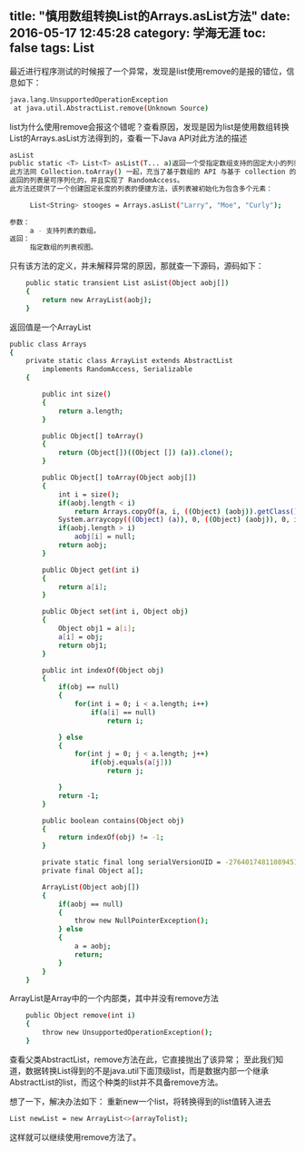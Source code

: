 title: "慎用数组转换List的Arrays.asList方法"
date: 2016-05-17 12:45:28
category: 学海无涯
toc: false
tags: List
---
最近进行程序测试的时候报了一个异常，发现是list使用remove的是报的错位，信息如下：

``` bash 
java.lang.UnsupportedOperationException
 at java.util.AbstractList.remove(Unknown Source)
```

list为什么使用remove会报这个错呢？查看原因，发现是因为list是使用数组转换List的Arrays.asList方法得到的，查看一下Java API对此方法的描述

``` bash 
asList
public static <T> List<T> asList(T... a)返回一个受指定数组支持的固定大小的列表。（对返回列表的更改会“直接写”到数组。）
此方法同 Collection.toArray() 一起，充当了基于数组的 API 与基于 collection 的 API 之间的桥梁。
返回的列表是可序列化的，并且实现了 RandomAccess。 
此方法还提供了一个创建固定长度的列表的便捷方法，该列表被初始化为包含多个元素： 

     List<String> stooges = Arrays.asList("Larry", "Moe", "Curly");
 
参数：
     a - 支持列表的数组。 
返回：
     指定数组的列表视图。
```

只有该方法的定义，并未解释异常的原因，那就查一下源码，源码如下：
``` bash 
    public static transient List asList(Object aobj[])
    {
        return new ArrayList(aobj);
    }
```
返回值是一个ArrayList
``` bash
public class Arrays
{
    private static class ArrayList extends AbstractList
        implements RandomAccess, Serializable
    {

        public int size()
        {
            return a.length;
        }

        public Object[] toArray()
        {
            return (Object[])((Object []) (a)).clone();
        }

        public Object[] toArray(Object aobj[])
        {
            int i = size();
            if(aobj.length < i)
                return Arrays.copyOf(a, i, ((Object) (aobj)).getClass());
            System.arraycopy(((Object) (a)), 0, ((Object) (aobj)), 0, i);
            if(aobj.length > i)
                aobj[i] = null;
            return aobj;
        }

        public Object get(int i)
        {
            return a[i];
        }

        public Object set(int i, Object obj)
        {
            Object obj1 = a[i];
            a[i] = obj;
            return obj1;
        }

        public int indexOf(Object obj)
        {
            if(obj == null)
            {
                for(int i = 0; i < a.length; i++)
                    if(a[i] == null)
                        return i;

            } else
            {
                for(int j = 0; j < a.length; j++)
                    if(obj.equals(a[j]))
                        return j;

            }
            return -1;
        }

        public boolean contains(Object obj)
        {
            return indexOf(obj) != -1;
        }

        private static final long serialVersionUID = -2764017481108945198L;
        private final Object a[];

        ArrayList(Object aobj[])
        {
            if(aobj == null)
            {
                throw new NullPointerException();
            } else
            {
                a = aobj;
                return;
            }
        }
    }
```
ArrayList是Array中的一个内部类，其中并没有remove方法
``` bash
    public Object remove(int i)
    {
        throw new UnsupportedOperationException();
    }
```
查看父类AbstractList，remove方法在此，它直接抛出了该异常；
至此我们知道，数据转换List得到的不是java.util下面顶级list，而是数据内部一个继承AbstractList的list，而这个种类的list并不具备remove方法。

想了一下，解决办法如下：
重新new一个list，将转换得到的list值转入进去
``` bash
List newList = new ArrayList<>(arrayTolist);
```
这样就可以继续使用remove方法了。




